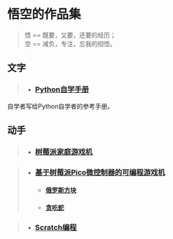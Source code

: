 # 悟空的作品集

> 悟 == 既要，又要，还要的经历；  
> 空 == 减负，专注，忘我的彻悟。

## 文字

> * ### [Python自学手册](/PythonHandbook/)  
自学者写给Python自学者的参考手册。


## 动手

> * ### [树莓派家庭游戏机](/RaspberryPi-FC/)

> * ### [基于树莓派Pico微控制器的可编程游戏机](/Pico/)
>   * #### [俄罗斯方块](/Pico/PicoZeroTetris/README.md)
>   * #### [贪吃蛇](/Pico/PicoZeroSnake/README.md)

> * ### [Scratch编程](/scratch/)



